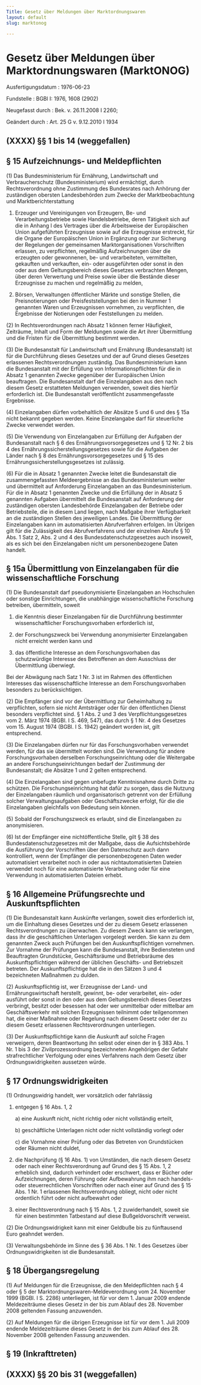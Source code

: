 ```yaml
---
Title: Gesetz über Meldungen über Marktordnungswaren
layout: default
slug: marktonog

---
```


# Gesetz über Meldungen über Marktordnungswaren (MarktONOG)

Ausfertigungsdatum
:   1976-06-23

Fundstelle
:   BGBl I: 1976, 1608 (2902)

Neugefasst durch
:   Bek. v. 26.11.2008 I 2260;

Geändert durch
:   Art. 25 G v. 9.12.2010 I 1934


## (XXXX) §§ 1 bis 14 (weggefallen)



## § 15 Aufzeichnungs- und Meldepflichten

(1) Das Bundesministerium für Ernährung, Landwirtschaft und
Verbraucherschutz (Bundesministerium) wird ermächtigt, durch
Rechtsverordnung ohne Zustimmung des Bundesrates nach Anhörung der
zuständigen obersten Landesbehörden zum Zwecke der Marktbeobachtung
und Marktberichterstattung

1.  Erzeuger und Vereinigungen von Erzeugern, Be- und
    Verarbeitungsbetriebe sowie Handelsbetriebe, deren Tätigkeit sich auf
    die in Anhang I des Vertrages über die Arbeitsweise der Europäischen
    Union aufgeführten Erzeugnisse sowie auf die Erzeugnisse erstreckt,
    für die Organe der Europäischen Union in Ergänzung oder zur Sicherung
    der Regelungen der gemeinsamen Marktorganisationen Vorschriften
    erlassen, zu verpflichten, regelmäßig Aufzeichnungen über die
    erzeugten oder gewonnenen, be- und verarbeiteten, vermittelten,
    gekauften und verkauften, ein- oder ausgeführten oder sonst in den
    oder aus dem Geltungsbereich dieses Gesetzes verbrachten Mengen, über
    deren Verwertung und Preise sowie über die Bestände dieser Erzeugnisse
    zu machen und regelmäßig zu melden,


2.  Börsen, Verwaltungen öffentlicher Märkte und sonstige Stellen, die
    Preisnotierungen oder Preisfeststellungen bei den in Nummer 1
    genannten Waren und Erzeugnissen vornehmen, zu verpflichten, die
    Ergebnisse der Notierungen oder Feststellungen zu melden.




(2) In Rechtsverordnungen nach Absatz 1 können ferner Häufigkeit,
Zeiträume, Inhalt und Form der Meldungen sowie die Art ihrer
Übermittlung und die Fristen für die Übermittlung bestimmt werden.

(3) Die Bundesanstalt für Landwirtschaft und Ernährung (Bundesanstalt)
ist für die Durchführung dieses Gesetzes und der auf Grund dieses
Gesetzes erlassenen Rechtsverordnungen zuständig. Das
Bundesministerium kann die Bundesanstalt mit der Erfüllung von
Informationspflichten für die in Absatz 1 genannten Zwecke gegenüber
der Europäischen Union beauftragen. Die Bundesanstalt darf die
Einzelangaben aus den nach diesem Gesetz erstatteten Meldungen
verwenden, soweit dies hierfür erforderlich ist. Die Bundesanstalt
veröffentlicht zusammengefasste Ergebnisse.

(4) Einzelangaben dürfen vorbehaltlich der Absätze 5 und 6 und des §
15a nicht bekannt gegeben werden. Keine Einzelangabe darf für
steuerliche Zwecke verwendet werden.

(5) Die Verwendung von Einzelangaben zur Erfüllung der Aufgaben der
Bundesanstalt nach § 6 des Ernährungsvorsorgegesetzes und § 12 Nr. 2
bis 4 des Ernährungssicherstellungsgesetzes sowie für die Aufgaben der
Länder nach § 8 des Ernährungsvorsorgegesetzes und § 15 des
Ernährungssicherstellungsgesetzes ist zulässig.

(6) Für die in Absatz 1 genannten Zwecke leitet die Bundesanstalt die
zusammengefassten Meldeergebnisse an das Bundesministerium weiter und
übermittelt auf Anforderung Einzelangaben an das Bundesministerium.
Für die in Absatz 1 genannten Zwecke und die Erfüllung der in Absatz 5
genannten Aufgaben übermittelt die Bundesanstalt auf Anforderung der
zuständigen obersten Landesbehörde Einzelangaben der Betriebe oder
Betriebsteile, die in diesem Land liegen, nach Maßgabe ihrer
Verfügbarkeit an die zuständigen Stellen des jeweiligen Landes. Die
Übermittlung der Einzelangaben kann im automatisierten Abrufverfahren
erfolgen. Im Übrigen gilt für die Zulässigkeit des Abrufverfahrens und
der einzelnen Abrufe § 10 Abs. 1 Satz 2, Abs. 2 und 4 des
Bundesdatenschutzgesetzes auch insoweit, als es sich bei den
Einzelangaben nicht um personenbezogene Daten handelt.


## § 15a Übermittlung von Einzelangaben für die wissenschaftliche Forschung

(1) Die Bundesanstalt darf pseudonymisierte Einzelangaben an
Hochschulen oder sonstige Einrichtungen, die unabhängige
wissenschaftliche Forschung betreiben, übermitteln, soweit

1.  die Kenntnis dieser Einzelangaben für die Durchführung bestimmter
    wissenschaftlicher Forschungsvorhaben erforderlich ist,


2.  der Forschungszweck bei Verwendung anonymisierter Einzelangaben nicht
    erreicht werden kann und


3.  das öffentliche Interesse an dem Forschungsvorhaben das schutzwürdige
    Interesse des Betroffenen an dem Ausschluss der Übermittlung
    überwiegt.



Bei der Abwägung nach Satz 1 Nr. 3 ist im Rahmen des öffentlichen
Interesses das wissenschaftliche Interesse an dem Forschungsvorhaben
besonders zu berücksichtigen.

(2) Die Empfänger sind vor der Übermittlung zur Geheimhaltung zu
verpflichten, sofern sie nicht Amtsträger oder für den öffentlichen
Dienst besonders verpflichtet sind. § 1 Abs. 2 und 3 des
Verpflichtungsgesetzes vom 2. März 1974 (BGBl. I S. 469, 547), das
durch § 1 Nr. 4 des Gesetzes vom 15. August 1974 (BGBl. I S. 1942)
geändert worden ist, gilt entsprechend.

(3) Die Einzelangaben dürfen nur für das Forschungsvorhaben verwendet
werden, für das sie übermittelt worden sind. Die Verwendung für andere
Forschungsvorhaben derselben Forschungseinrichtung oder die Weitergabe
an andere Forschungseinrichtungen bedarf der Zustimmung der
Bundesanstalt; die Absätze 1 und 2 gelten entsprechend.

(4) Die Einzelangaben sind gegen unbefugte Kenntnisnahme durch Dritte
zu schützen. Die Forschungseinrichtung hat dafür zu sorgen, dass die
Nutzung der Einzelangaben räumlich und organisatorisch getrennt von
der Erfüllung solcher Verwaltungsaufgaben oder Geschäftszwecke
erfolgt, für die die Einzelangaben gleichfalls von Bedeutung sein
können.

(5) Sobald der Forschungszweck es erlaubt, sind die Einzelangaben zu
anonymisieren.

(6) Ist der Empfänger eine nichtöffentliche Stelle, gilt § 38 des
Bundesdatenschutzgesetzes mit der Maßgabe, dass die Aufsichtsbehörde
die Ausführung der Vorschriften über den Datenschutz auch dann
kontrolliert, wenn der Empfänger die personenbezogenen Daten weder
automatisiert verarbeitet noch in oder aus nichtautomatisierten
Dateien verwendet noch für eine automatisierte Verarbeitung oder für
eine Verwendung in automatisierten Dateien erhebt.


## § 16 Allgemeine Prüfungsrechte und Auskunftspflichten

(1) Die Bundesanstalt kann Auskünfte verlangen, soweit dies
erforderlich ist, um die Einhaltung dieses Gesetzes und der zu diesem
Gesetz erlassenen Rechtsverordnungen zu überwachen. Zu diesem Zweck
kann sie verlangen, dass ihr die geschäftlichen Unterlagen vorgelegt
werden. Sie kann zu dem genannten Zweck auch Prüfungen bei den
Auskunftspflichtigen vornehmen. Zur Vornahme der Prüfungen kann die
Bundesanstalt, ihre Bediensteten und Beauftragten Grundstücke,
Geschäftsräume und Betriebsräume des Auskunftspflichtigen während der
üblichen Geschäfts- und Betriebszeit betreten. Der Auskunftspflichtige
hat die in den Sätzen 3 und 4 bezeichneten Maßnahmen zu dulden.

(2) Auskunftspflichtig ist, wer Erzeugnisse der Land- und
Ernährungswirtschaft herstellt, gewinnt, be- oder verarbeitet, ein-
oder ausführt oder sonst in den oder aus dem Geltungsbereich dieses
Gesetzes verbringt, besitzt oder besessen hat oder wer unmittelbar
oder mittelbar am Geschäftsverkehr mit solchen Erzeugnissen teilnimmt
oder teilgenommen hat, die einer Maßnahme oder Regelung nach diesem
Gesetz oder der zu diesem Gesetz erlassenen Rechtsverordnungen
unterliegen.

(3) Der Auskunftspflichtige kann die Auskunft auf solche Fragen
verweigern, deren Beantwortung ihn selbst oder einen der in § 383 Abs.
1 Nr. 1 bis 3 der Zivilprozessordnung bezeichneten Angehörigen der
Gefahr strafrechtlicher Verfolgung oder eines Verfahrens nach dem
Gesetz über Ordnungswidrigkeiten aussetzen würde.


## § 17 Ordnungswidrigkeiten

(1) Ordnungswidrig handelt, wer vorsätzlich oder fahrlässig

1.  entgegen § 16 Abs. 1, 2

    a)  eine Auskunft nicht, nicht richtig oder nicht vollständig erteilt,


    b)  geschäftliche Unterlagen nicht oder nicht vollständig vorlegt oder


    c)  die Vornahme einer Prüfung oder das Betreten von Grundstücken oder
        Räumen nicht duldet,





2.  die Nachprüfung (§ 16 Abs. 1) von Umständen, die nach diesem Gesetz
    oder nach einer Rechtsverordnung auf Grund des § 15 Abs. 1, 2
    erheblich sind, dadurch verhindert oder erschwert, dass er Bücher oder
    Aufzeichnungen, deren Führung oder Aufbewahrung ihm nach handels- oder
    steuerrechtlichen Vorschriften oder nach einer auf Grund des § 15 Abs.
    1 Nr. 1 erlassenen Rechtsverordnung obliegt, nicht oder nicht
    ordentlich führt oder nicht aufbewahrt oder


3.  einer Rechtsverordnung nach § 15 Abs. 1, 2 zuwiderhandelt, soweit sie
    für einen bestimmten Tatbestand auf diese Bußgeldvorschrift verweist.




(2) Die Ordnungswidrigkeit kann mit einer Geldbuße bis zu fünftausend
Euro geahndet werden.

(3) Verwaltungsbehörde im Sinne des § 36 Abs. 1 Nr. 1 des Gesetzes
über Ordnungswidrigkeiten ist die Bundesanstalt.


## § 18 Übergangsregelung

(1) Auf Meldungen für die Erzeugnisse, die den Meldepflichten nach § 4
oder § 5 der Marktordnungswaren-Meldeverordnung vom 24. November 1999
(BGBl. I S. 2286) unterliegen, ist für vor dem 1. Januar 2009 endende
Meldezeiträume dieses Gesetz in der bis zum Ablauf des 28. November
2008 geltenden Fassung anzuwenden.

(2) Auf Meldungen für die übrigen Erzeugnisse ist für vor dem 1. Juli
2009 endende Meldezeiträume dieses Gesetz in der bis zum Ablauf des
28\. November 2008 geltenden Fassung anzuwenden.


## § 19 (Inkrafttreten)



## (XXXX) §§ 20 bis 31 (weggefallen)


